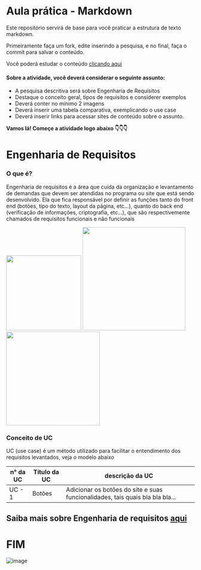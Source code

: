 # Aula prática - Markdown

Este repositório servirá de base para você praticar a estrutura de texto markdown. 

Primeiramente faça um fork, edite inserindo a pesquisa, e no final, faça o commit para salvar o conteúdo.

Você poderá estudar o conteúdo [clicando aqui](https://docs.pipz.com/central-de-ajuda/learning-center/guia-basico-de-markdown#open)

#### Sobre a atividade, você deverá considerar o seguinte assunto:

- A pesquisa descritiva será sobre Engenharia de Requisitos
- Destaque o conceito geral, tipos de requisitos e considerer exemplos
- Deverá conter no mínimo 2 imagens
- Deverá inserir uma tabela comparativa, exemplicando o use case
- Deverá inserir links para acessar sites de conteúdo sobre o assunto.


**Vamos lá! Começe a atividade logo abaixo 👇👇👇**


# Engenharia de Requisitos

### O que é?

  Engenharia de requisitos é a área que cuida da organização e levantamento de demandas que devem ser atendidas no programa ou site que está sendo desenvolvido. Ela que fica responsável por definir as funções tanto do front end (botões, tipo do texto, layout da página, etc...), quanto do back end (verificação de informações, criptografia, etc...), que são respectivemente chamados de requisitos funcionais e não funcionais

<img src="https://github.com/JoaoPapaya/aulaMarkdown-Jo-o-Mam-o/assets/164504291/2135d94c-ce2a-4fb9-bc10-2852b1a6d510" width="200px">  <img src="https://cdn.pixabay.com/photo/2023/06/01/17/25/hacker-8033977_1280.jpg" width="275px">  <img src="https://pm1.aminoapps.com/6576/5f1d64b1a1c2422513175d2718a764706c51703b_00.jpg" width="250px">

### Conceito de UC

  UC (use case) é um método utilizado para facilitar o entendimento dos requisitos levantados, veja o modelo abaixo

n° da UC | Título da UC | descrição da UC
-------- | ------------ | ------------------
UC - 1   | Botões       | Adicionar os botôes do site e suas funcionalidades, tais quais bla bla bla... 

## Saiba mais sobre Engenharia de requisitos [aqui](https://www.monitoratec.com.br/blog/servico-de-engenharia-de-requisitos/)

# FIM

![image](https://github.com/JoaoPapaya/aulaMarkdown-Jo-o-Mam-o/assets/164504291/d6902d0b-b25c-46db-a162-197e2fd262a0)


